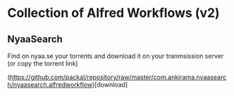 # Collection of Alfred Workflows (v2)

## NyaaSearch
Find on nyaa.se your torrents and download it on your tranmsission server (or copy the torrent link)

(https://github.com/packal/repository/raw/master/com.ankirama.nyaasearch/nyaasearch.alfredworkflow)[download]
